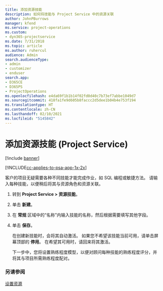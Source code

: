 ```yaml
---
title: 添加资源技能
description: 如何将技能与 Project Service 中的资源关联
author: JohnPBurrows
manager: kfend
ms.service: project-operations
ms.custom:
- dyn365-projectservice
ms.date: 7/31/2018
ms.topic: article
ms.author: ruhercul
audience: Admin
search.audienceType:
- admin
- customizer
- enduser
search.app:
- D365CE
- D365PS
- ProjectOperations
ms.openlocfilehash: e4da69f1b1b14f02fd0d40c7b73ef7abbe1049d7
ms.sourcegitcommit: 418fa1fe9d605b8faccc2d5dee1b04b4e753f194
ms.translationtype: HT
ms.contentlocale: zh-CN
ms.lasthandoff: 02/10/2021
ms.locfileid: "5145842"
---
```

# <a name="add-resource-skills-project-service"></a>添加资源技能 (Project Service)

[!include [banner](../includes/psa-now-project-operations.md)]

[!INCLUDE[cc-applies-to-psa-app-1x-2x](../includes/cc-applies-to-psa-app-1x-2x.md)]

客户的项目无疑需要各种不同技能才能完成作业，如 SQL 编程或敏捷方法。 请输入每种技能，以便稍后将其与资源角色和资源关联。  
  
1. 转到 **Project Service > 资源技能**。  
  
2. 单击 **新建**。  
  
3. 在 **常规** 区域中的“名称”内输入技能的名称，然后根据需要填写其他字段。  
  
4. 单击 **保存**。  
  
   在创建新技能时，会将其自动激活。 如果您不希望该技能当前可用，请单击屏幕顶部的 **停用**。 在希望其可用时，请回来将其激活。  
  
   下一步中，您将设置熟练程度模型，以便对顾问每种技能的熟练程度评分，并将其与项目所需熟练程度配对。  
  
### <a name="see-also"></a>另请参阅  
 [设置资源](../psa/set-up-resources.md)
